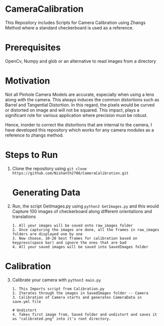 # CameraCalibration

This Repository includes Scripts for Camera Calibration using Zhangs Method where a standard checkerboard is used as a reference.

# Prerequisites

OpenCv, Numpy and glob or an alternative to read images from a directory 

# Motivation

Not all Pinhole Camera Models are accurate, especially when using a lens along with the camera. This always induces the common distortions such as Barrel and Tangential Distortion.
In this regard, the pixels would be curved or distorted on image and will not be squared. This impact, plays a significant role for various application where precision must be robust.

Hence, inorder to correct the distortions that are internal to the camera, I have developed this repository which works for any camera modules as a reference to zhangs method.

# Steps to Run

1. Clone the repository using ``` git clone https://github.com/Nishanth2708/CameraCalibration.git  ``` 
   
    # Generating Data
2. Run, the script GetImages.py using ```python3 GetImages.py``` and this would  Capture 100 images of checkerboard along different orientations and translations
   
       1. All your images will be saved onto raw_images folder
       2. Once capturing the images are done, all the frames in raw_images folders are displayed one by one
       3. Now choose, 10-20 best frames for calibration based on keypress(space bar) and ignore the ones that are bad
       4. All your saved images will be saved into SavedImages folder

  # Calibration 
3. Calibrate your camera with ```python3 main.py```

       1. This Imports script from Calibration.py
       2. Iterates through the images in SavedImages folder -- Camera
       3. Calibration of Camera starts and generates CameraData in save.yml file

       # Undistort 
       4. Takes first image from, Saved folder and undistort and saves it as "calibrated.png" into it's root directory.
    
    
    
